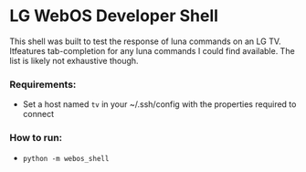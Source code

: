 # LG WebOS Developer Shell

This shell was built to test the response of luna commands on an LG TV. Itfeatures tab-completion for any luna commands I could find available. The list is likely not exhaustive though.

### Requirements:

 * Set a host named `tv` in your ~/.ssh/config with the properties required to connect

 ### How to run:

 * `python -m webos_shell`
